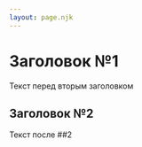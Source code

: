 ```yaml
---
layout: page.njk
---
```

# Заголовок №1

Текст перед вторым заголовком 

## Заголовок №2 

Текст после ##2
